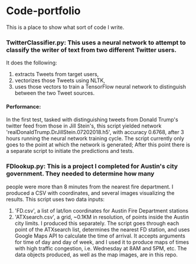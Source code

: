 # Code-portfolio
This is a place to show what sort of code I write.

### TwitterClassifier.py: This uses a neural network to attempt to classify the writer of text from two different Twitter users.
It does the following:
1. extracts Tweets from target users, 
2. vectorizes those Tweets using NLTK,
3. uses those vectors to train a TensorFlow neural network to distinguish between the two Tweet sources.
#### Performance: 
In the first test, tasked with distinguishing tweets from Donald Trump's twitter feed from those in Jill Stein's,
this script yielded network 'realDonaldTrump.DrJillStein.07202018.h5', with accuracy 0.6768, after 3 hours running
the neural network training cycle. The script currently only goes to the point at which the network is generated;
After this point there is a separate script to initiate the predictions and tests.

### FDlookup.py: This is a project I completed for Austin's city government. They needed to determine how many 
people were more than 8 minutes from the nearest fire department. I produced a CSV with coordinates, and 
several images visualizing the results.
This script uses two data inputs: 
1. 'FD.csv', a list of lat/lon coordinates for Austin Fire Department stations
2. 'ATXsearch.csv', a grid, ~0.1KM in resolution, of points inside the Austin city limits. I produced this separately.
The script goes through each point of the ATXsearch list, determines the nearest FD station, and uses
Google Maps API to calculate the time of arrival. It accepts arguments for time of day and day of week, 
and I used it to produce maps of times with high traffic congestion, i.e. Wednesday at 8AM and 5PM, etc.
The data objects produced, as well as the map images, are in this repo.
